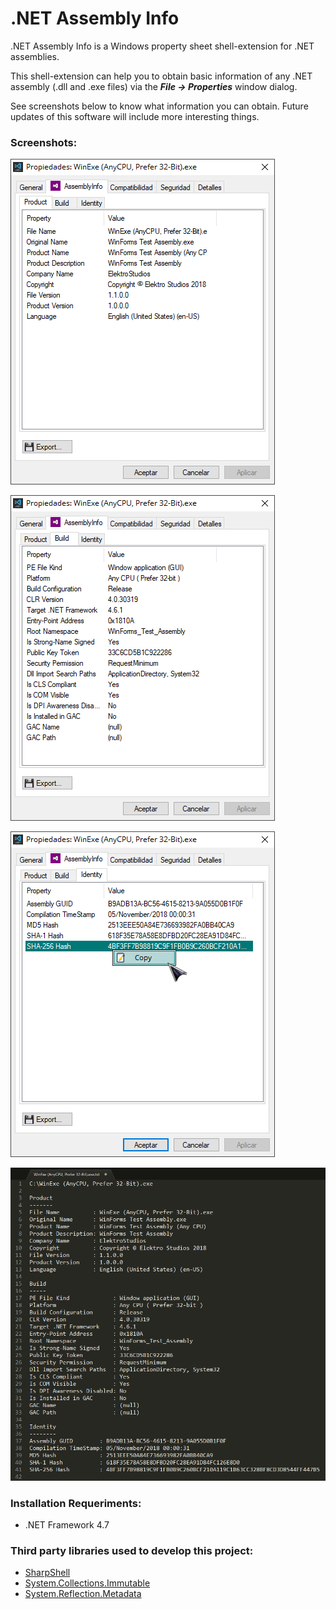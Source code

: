 # .NET Assembly Info

.NET Assembly Info is a Windows property sheet shell-extension for .NET assemblies.

This shell-extension can help you to obtain basic information of any .NET assembly (.dll and .exe files) via the ***File -> Properties*** window dialog.

See screenshots below to know what information you can obtain. Future updates of this software will include more interesting things.

### Screenshots:

![](Preview/Tab1-Product.png)

![](Preview/Tab2-Build.png)

![](Preview/Tab3-Identity.png)

![](Preview/Report.png)

### Installation Requeriments:

- .NET Framework 4.7

### Third party libraries used to develop this project:

 - [SharpShell](https://github.com/dwmkerr/sharpshell)
 - [System.Collections.Immutable](https://www.nuget.org/packages/System.Collections.Immutable/)
 - [System.Reflection.Metadata](https://www.nuget.org/packages/System.Reflection.Metadata/)